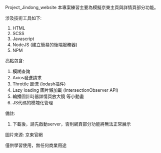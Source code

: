 Project_Jindong_website
本專案練習主要為模擬京東主頁與詳情頁部分功能。

涉及技術工具如下:
1. HTML
2. SCSS
3. Javascript
4. NodeJS (建立簡易的後端服務器)
5. NPM

亮點包含:
1. 模糊查詢
2. Axios發送請求
3. Throttle 節流 (lodash插件)
4. Lazy loading 圖片懶加載 (IntersectionObserver API)
5. 輪播圖計時器詳情頁放大鏡 等小動畫
6. JS代碼的模塊化管理

備註:
1. 下載後，請先啟動server，否則網頁部分功能將無法正常展示

圖片來源: 京東官網

僅供學習使用，無任何商業用途
